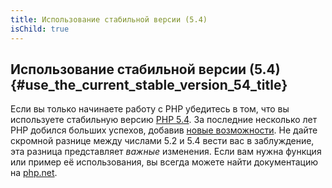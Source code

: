 ```yaml
---
title: Использование стабильной версии (5.4)
isChild: true
---
```


## Использование стабильной версии (5.4) {#use_the_current_stable_version_54_title}

Если вы только начинаете работу с PHP убедитесь в том, что вы используете стабильную версию [PHP 5.4][php-release]. За последние несколько лет PHP добился больших успехов, добавив [новые возможности](#language_highlights). Не дайте скромной разнице между числами 5.2 и 5.4 вести вас в заблуждение, эта разница представляет _важные_ изменения. Если вам нужна функция или пример её использования, вы всегда можете найти документацию на [php.net][php-docs].

[php-release]: http://www.php.net/downloads.php
[php-docs]: http://www.php.net/manual/ru/
